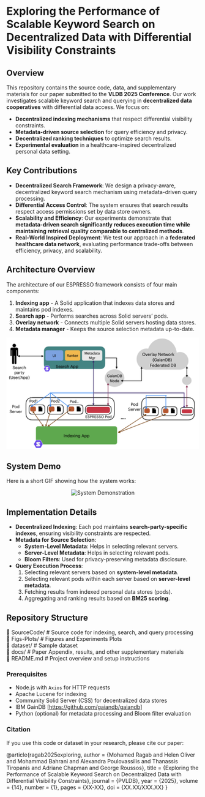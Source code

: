 # Exploring the Performance of Scalable Keyword Search on Decentralized Data with Differential Visibility Constraints

## Overview

This repository contains the source code, data, and supplementary materials for our paper submitted to the **VLDB 2025 Conference**. Our work investigates scalable keyword search and querying in **decentralized data cooperatives** with differential data access. We focus on:

- **Decentralized indexing mechanisms** that respect differential visibility constraints.
- **Metadata-driven source selection** for query efficiency and privacy.
- **Decentralized ranking techniques** to optimize search results.
- **Experimental evaluation** in a healthcare-inspired decentralized personal data setting.

## Key Contributions

- **Decentralized Search Framework**: We design a privacy-aware, decentralized keyword search mechanism using metadata-driven query processing.
- **Differential Access Control**: The system ensures that search results respect access permissions set by data store owners.
- **Scalability and Efficiency**: Our experiments demonstrate that **metadata-driven search significantly reduces execution time while maintaining retrieval quality comparable to centralized methods**.
- **Real-World Inspired Deployment**: We test our approach in a **federated healthcare data network**, evaluating performance trade-offs between efficiency, privacy, and scalability.

## Architecture Overview

The architecture of our ESPRESSO framework consists of four main components:
1. **Indexing app** - A Solid application that indexes data stores and maintains pod indexes.
2. **Search app** - Performs searches across Solid servers’ pods.
3. **Overlay network** - Connects multiple Solid servers hosting data stores.
4. **Metadata manager** - Keeps the source selection metadata up-to-date.

![ESPRESSO Architecture](Figs-Plots/figures/ESPRESSOArchRepo.png)


## System Demo

Here is a short GIF showing how the system works:

<p align="center">
  <img src="images/system_demo.gif" height="500" width="800" alt="System Demonstration">
</p>



<!-- ## Experimental Setup

Our experiments simulate a **decentralized federated health data network**, where patients' medical records are stored in **Personal Online Data Stores (Pods)** hosted on **Solid servers**. The experimental configuration includes:

- **50 Solid servers**, each hosting **9,500 pods** (~475,000 pods in total).
- **Synthetic healthcare dataset** generated using **Synthea**.
- **Differential access control** assigned to search parties (ranging from 5% to 100% access levels).
- **Search engine** implemented using **Apache Lucene**.
- **Decentralized ranking mechanism** leveraging **BM25 and metadata-aware ranking**. -->

## Implementation Details

- **Decentralized Indexing**: Each pod maintains **search-party-specific indexes**, ensuring visibility constraints are respected.
- **Metadata for Source Selection**:
  - **System-Level Metadata**: Helps in selecting relevant servers.
  - **Server-Level Metadata**: Helps in selecting relevant pods.
  - **Bloom Filters**: Used for privacy-preserving metadata disclosure.
- **Query Execution Process**:
  1. Selecting relevant servers based on **system-level metadata**.
  2. Selecting relevant pods within each server based on **server-level metadata**.
  3. Fetching results from indexed personal data stores (pods).
  4. Aggregating and ranking results based on **BM25 scoring**.
## Repository Structure

📂 SourceCode/           # Source code for indexing, search, and query processing  
📂 Figs-Plots/           # Figures and Experiments Plots  
📂 dataset/              # Sample dataset  
📂 docs/                 # Paper Appendix, results, and other supplementary materials  
📜 README.md             # Project overview and setup instructions  

### Prerequisites
- Node.js with `Axios` for HTTP requests
- Apache Lucene for indexing
- Community Solid Server (CSS) for decentralized data stores
- IBM GainDB [https://github.com/gaiandb/gaiandb]
- Python (optional) for metadata processing and Bloom filter evaluation

### Citation
If you use this code or dataset in your research, please cite our paper:

@article{ragab2025exploring,
  author    = {Mohamed Ragab and Helen Oliver and Mohammad Bahrani and Alexandra Poulovassilis and Thanassis Tiropanis and Adriane Chapman and George Roussos},
  title     = {Exploring the Performance of Scalable Keyword Search on Decentralized Data with Differential Visibility Constraints},
  journal   = {PVLDB},
  year      = {2025},
  volume    = {14},
  number    = {1},
  pages     = {XX-XX},
  doi       = {XX.XX/XXX.XX}
}
